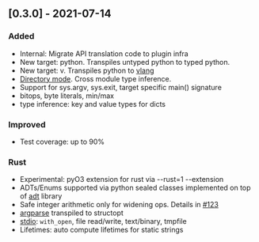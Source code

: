 ## [0.3.0] - 2021-07-14

### Added
- Internal: Migrate API translation code to plugin infra
- New target: python. Transpiles untyped python to typed python.
- New target: v. Transpiles python to [vlang](https://vlang.io)
- [Directory mode](https://github.com/adsharma/py2many/tree/main/tests/dir_cases). Cross module type inference.
- Support for sys.argv, sys.exit, target specific main() signature
- bitops, byte literals, min/max
- type inference: key and value types for dicts


### Improved
- Test coverage: up to 90%


### Rust
- Experimental: pyO3 extension for rust via --rust=1 --extension
- ADTs/Enums supported via python sealed classes implemented on top of [adt](https://github.com/jspahrsummers/adt) library
- Safe integer arithmetic only for widening ops. Details in [#123](https://github.com/adsharma/py2many/issues/123)
- [argparse](https://github.com/adsharma/py2many/blob/main/tests/expected/fib_with_argparse.rs) transpiled to structopt
- [stdio](https://github.com/adsharma/py2many/blob/main/tests/expected/with_open.rs): `with_open`, file read/write, text/binary, tmpfile
- Lifetimes: auto compute lifetimes for static strings
